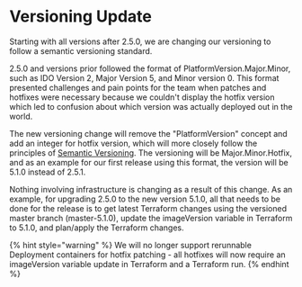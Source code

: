 # Versioning Update

Starting with all versions after 2.5.0, we are changing our versioning to follow a semantic versioning standard.&#x20;

2.5.0 and versions prior followed the format of PlatformVersion.Major.Minor, such as IDO Version 2, Major Version 5, and Minor version 0. This format presented challenges and pain points for the team when patches and hotfixes were necessary because we couldn't display the hotfix version which led to confusion about which version was actually deployed out in the world.

The new versioning change will remove the "PlatformVersion" concept and add an integer for hotfix version, which will more closely follow the principles of [Semantic Versioning](https://semver.org). The versioning will be Major.Minor.Hotfix, and as an example for our first release using this format, the version will be 5.1.0 instead of 2.5.1.

Nothing involving infrastructure is changing as a result of this change. As an example, for upgrading 2.5.0 to the new version 5.1.0, all that needs to be done for the release is to get latest Terraform changes using the versioned master branch (master-5.1.0), update the imageVersion variable in Terraform to 5.1.0, and plan/apply the Terraform changes.

{% hint style="warning" %}
We will no longer support rerunnable Deployment containers for hotfix patching - all hotfixes will now require an imageVersion variable update in Terraform and a Terraform run.
{% endhint %}

